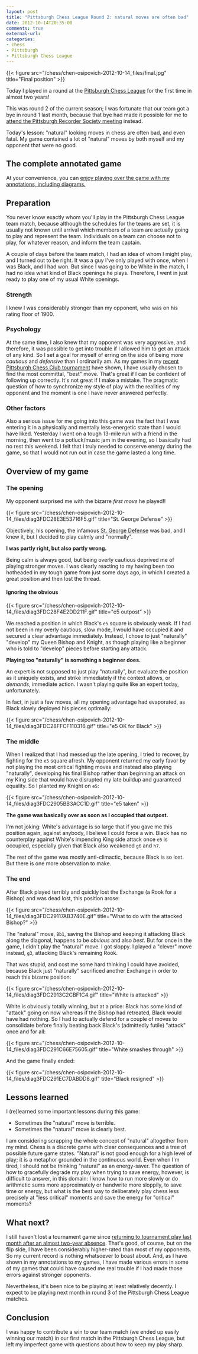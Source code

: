 ```yaml
---
layout: post
title: "Pittsburgh Chess League Round 2: natural moves are often bad"
date: 2012-10-14T20:35:00
comments: true
external-url: 
categories: 
- chess
- Pittsburgh
- Pittsburgh Chess League
---
```

{{< figure src="/chess/chen-osipovich-2012-10-14_files/final.jpg" title="Final position" >}}

Today I played in a round at the [Pittsburgh Chess League](http://www.pitt.edu/~schach/ChessPA/ChessLeague/wpapcl.htm) for the first time in almost two years!

This was round 2 of the current season; I was fortunate that our team got a bye in round 1 last month, because that bye had made it possible for me to [attend the Pittsburgh Recorder Society meeting](/blog/2012/09/16/excited-by-the-new-season-of-the-pittsburgh-recorder-society/) instead.

Today's lesson: "natural" looking moves in chess are often bad, and even fatal. My game contained a lot of "natural" moves by both myself and my opponent that were no good.

<!--more-->

## The complete annotated game

At your convenience, you can [enjoy playing over the game with my annotations, including diagrams.](/chess/chen-osipovich-2012-10-14.htm)

## Preparation

You never know exactly whom you'll play in the Pittsburgh Chess League team match, because although the schedules for the teams are set, it is usually not known until arrival which members of a team are actually going to play and represent the team. Individuals on a team can choose not to play, for whatever reason, and inform the team captain.

A couple of days before the team match, I had an idea of whom I might play, and I turned out to be right. It was a guy I've only played with once, when I was Black, and I had won. But since I was going to be White in the match, I had no idea what kind of Black openings he plays. Therefore, I went in just ready to play one of my usual White openings.

### Strength

I knew I was considerably stronger than my opponent, who was on his rating floor of 1900.

### Psychology

At the same time, I also knew that my opponent was very aggressive, and therefore, it was possible to get into trouble if I allowed him to get an attack of any kind. So I set a goal for myself of erring on the side of being more *cautious* and *defensive* than I ordinarily am. As my games in my [recent Pittsburgh Chess Club tournament](/blog/2012/10/09/final-round-of-pittsburgh-chess-club-tournament-clawing-back-from-a-terrible-position-to-draw-and-tie-for-first/) have shown, I have usually chosen to find the most committal, "best" move. That's great if I can be confident of following up correctly. It's not great if I make a mistake. The pragmatic question of how to synchronize my style of play with the realities of my opponent and the moment is one I have never answered perfectly.

### Other factors

Also a serious issue for me going into this game was the fact that I was entering it in a physically and mentally less-energetic state than I would have liked. Yesterday I went on a tough 13-mile run with a friend in the morning, then went to a potluck/music jam in the evening, so I basically had no rest this weekend. I felt that I truly needed to conserve energy during the game, so that I would not run out in case the game lasted a long time.

## Overview of my game

### The opening

My opponent surprised me with the bizarre *first move* he played!!

{{< figure src="/chess/chen-osipovich-2012-10-14_files/diag3FDC28E3E53716F5.gif" title="St. George Defense" >}}

Objectively, his opening, the infamous [St. George Defense](http://en.wikipedia.org/wiki/St._George_Defence) was bad, and I knew it, but I decided to play calmly and "normally".

**I was partly right, but also partly wrong.**

Being calm is always good, but being overly cautious deprived me of playing stronger moves. I was clearly reacting to my having been too hotheaded in my tough game from just some days ago, in which I created a great position and then lost the thread.

#### Ignoring the obvious

{{< figure src="/chess/chen-osipovich-2012-10-14_files/diag3FDC28F4E2DD211F.gif" title="e5 outpost" >}}

We reached a position in which Black's `e5` square is obviously weak. If I had not been in my overly cautious, slow mode, I would have occupied it and secured a clear advantage immediately. Instead, I chose to just "naturally" "develop" my Queen Bishop and Knight, as though playing like a beginner who is told to "develop" pieces before starting any attack.

**Playing too "naturally" is something a beginner does.**

An expert is not supposed to just play "naturally", but evaluate the position as it uniquely exists, and strike immediately if the context allows, or *demands*, immediate action. I wasn't playing quite like an expert today, unfortunately.

In fact, in just a few moves, all my opening advantage had evaporated, as Black slowly deployed his pieces optimally:

{{< figure src="/chess/chen-osipovich-2012-10-14_files/diag3FDC28FFCF110316.gif" title="e5 OK for Black" >}}

### The middle

When I realized that I had messed up the late opening, I tried to recover, by fighting for the `e5` square afresh. My opponent returned my early favor by not playing the most critical fighting moves and instead also playing "naturally", developing his final Bishop rather than beginning an attack on my King side that would have disrupted my late buildup and guaranteed equality. So I planted my Knight on `e5`:

{{< figure src="/chess/chen-osipovich-2012-10-14_files/diag3FDC2905BB3ACC1D.gif" title="e5 taken" >}}

**The game was basically over as soon as I occupied that outpost.**

I'm not joking: White's advantage is so large that if you gave me this position again, against anybody, I believe I could force a win. Black has no counterplay against White's impending King side attack once `e5` is occupied, especially given that Black also weakened `g6` and `h7`.

The rest of the game was mostly anti-climactic, because Black is so lost. But there is one more observation to make.

### The end

After Black played terribly and quickly lost the Exchange (a Rook for a Bishop) and was dead lost, this position arose:

{{< figure src="/chess/chen-osipovich-2012-10-14_files/diag3FDC29117AB3740E.gif" title="What to do with the attacked Bishop?" >}}

The "natural" move, `Bb1`, saving the Bishop and keeping it attacking Black along the diagonal, happens to be *obvious* and also *best*. But for once in the game, I didn't play the "natural" move. I got sloppy. I played a "clever" move instead, `g3`, attacking Black's remaining Rook.

That was stupid, and cost me some hard thinking I could have avoided, because Black just "naturally" sacrificed another Exchange in order to reach this bizarre position:

{{< figure src="/chess/chen-osipovich-2012-10-14_files/diag3FDC2913C2CBF1C4.gif" title="White is attacked" >}}

White is obviously totally winning, but at a price: Black has some kind of "attack" going on now whereas if the Bishop had retreated, Black would have had nothing. So I had to actually defend for a couple of moves to consolidate before finally beating back Black's (admittedly futile) "attack" once and for all:

{{< figure src="/chess/chen-osipovich-2012-10-14_files/diag3FDC291C66E75605.gif" title="White smashes through" >}}

And the game finally ended:

{{< figure src="/chess/chen-osipovich-2012-10-14_files/diag3FDC291EC7DABDD8.gif" title="Black resigned" >}}

## Lessons learned

I (re)learned some important lessons during this game:

- Sometimes the "natural" move is terrible.
- Sometimes the "natural" move is clearly best.

I am considering scrapping the whole concept of "natural" altogether from my mind. Chess is a discrete game with clear consequences and a tree of possible future game states. "Natural" is not good enough for a high level of play; it is a metaphor grounded in the continuous world. Even when I'm tired, I should not be thinking "natural" as an energy-saver. The question of how to gracefully degrade my play when trying to save energy, however, is difficult to answer, in this domain: I know how to run more slowly or do arithmetic sums more approximately or handwrite more sloppily, to save time or energy, but what is the best way to deliberately play chess less precisely at "less critical" moments and save the energy for "critical" moments?

## What next?

I still haven't lost a tournament game since [returning to tournament play last month after an almost two-year absence](/blog/2012/09/04/round-1-of-the-pittsburgh-chess-club-tournament-the-greek-gift-sacrifice/). That's good, of course, but on the flip side, I have been considerably higher-rated than most of my opponents. So my current record is nothing whatsoever to boast about. And, as I have shown in my annotations to my games, I have made various errors in some of my games that could have caused me real trouble if I had made those errors against stronger opponents.

Nevertheless, it's been nice to be playing at least relatively decently. I expect to be playing next month in round 3 of the Pittsburgh Chess League matches.

## Conclusion

I was happy to contribute a win to our team match (we ended up easily winning our match) in our first match in the Pittsburgh Chess League, but left my imperfect game with questions about how to keep my play sharp.
